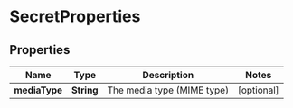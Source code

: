
# SecretProperties

## Properties
Name | Type | Description | Notes
------------ | ------------- | ------------- | -------------
**mediaType** | **String** | The media type (MIME type) |  [optional]




